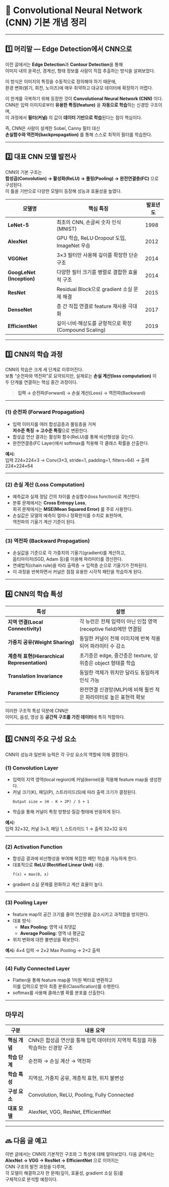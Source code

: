# 🧠 Convolutional Neural Network (CNN) 기본 개념 정리

---

## 1️⃣ 머리말 — Edge Detection에서 CNN으로

이전 글에서는 **Edge Detection**과 **Contour Detection**을 통해  
이미지 내의 윤곽선, 경계선, 형태 정보를 사람이 직접 추출하는 방식을 살펴보았다.  

이 방식은 이미지의 특징을 수동적으로 정의해야 하기 때문에,  
환경 변화(밝기, 회전, 노이즈)에 매우 취약하고 대규모 데이터에 확장하기 어렵다.  

이 한계를 극복하기 위해 등장한 것이 **Convolutional Neural Network (CNN)** 이다.  
CNN은 입력 이미지로부터 **유용한 특징(feature)** 을 **자동으로 학습**하는 신경망 구조이며,  
이 과정에서 **필터(커널)** 의 값이 **데이터 기반으로 학습**된다는 점이 핵심이다.  

즉, CNN은 사람이 설계한 Sobel, Canny 필터 대신  
**손실함수와 역전파(backpropagation)** 를 통해 스스로 최적의 필터를 학습한다.

---

## 2️⃣ 대표 CNN 모델 발전사

CNN의 기본 구조는  
**합성곱(Convolution) → 활성화(ReLU) → 풀링(Pooling) → 완전연결층(FC)** 으로 구성된다.  
이 틀을 기반으로 다양한 모델이 등장해 성능과 효율성을 높였다.  

| 모델명 | 핵심 특징 | 발표년도 |
|--------|------------|-----------|
| **LeNet-5** | 최초의 CNN, 손글씨 숫자 인식(MNIST) | 1998 |
| **AlexNet** | GPU 학습, ReLU·Dropout 도입, ImageNet 우승 | 2012 |
| **VGGNet** | 3×3 필터만 사용해 깊이를 확장한 단순 구조 | 2014 |
| **GoogLeNet (Inception)** | 다양한 필터 크기를 병렬로 결합한 효율적 구조 | 2014 |
| **ResNet** | Residual Block으로 gradient 소실 문제 해결 | 2015 |
| **DenseNet** | 층 간 직접 연결로 feature 재사용 극대화 | 2017 |
| **EfficientNet** | 깊이·너비·해상도를 균형적으로 확장 (Compound Scaling) | 2019 |

---

## 3️⃣ CNN의 학습 과정

CNN의 학습은 크게 세 단계로 이루어진다.  
보통 “순전파와 역전파”로 요약되지만, 실제로는 **손실 계산(loss computation)** 이  
두 단계를 연결하는 핵심 중간 과정이다.  

> **입력 → 순전파(Forward) → 손실 계산(Loss) → 역전파(Backward)**

---

### (1) 순전파 (Forward Propagation)
- 입력 이미지를 여러 합성곱층과 풀링층을 거쳐  
  **저수준 특징 → 고수준 특징**으로 변환한다.  
- 합성곱 연산 결과는 활성화 함수(ReLU)를 통해 비선형성을 갖는다.  
- 완전연결층(FC Layer)에서 softmax를 적용해 각 클래스 확률을 산출한다.  

**예시:**  
입력 224×224×3 → Conv(3×3, stride=1, padding=1, filters=64) → 출력 224×224×64  

---

### (2) 손실 계산 (Loss Computation)
- 예측값과 실제 정답 간의 차이를 손실함수(loss function)로 계산한다.  
- 분류 문제에서는 **Cross Entropy Loss**,  
  회귀 문제에서는 **MSE(Mean Squared Error)** 를 주로 사용한다.  
- 손실값은 모델의 예측이 얼마나 정확한지를 수치로 표현하며,  
  역전파의 기울기 계산 기준이 된다.  

---

### (3) 역전파 (Backward Propagation)
- 손실값을 기준으로 각 가중치의 기울기(gradient)를 계산하고,  
  옵티마이저(SGD, Adam 등)를 이용해 파라미터를 갱신한다.  
- 연쇄법칙(chain rule)을 따라 출력층 → 입력층 순으로 기울기가 전파된다.  
- 이 과정을 반복하면서 커널은 점점 유용한 시각적 패턴을 학습하게 된다.

---

## 4️⃣ CNN의 학습 특성

| 특성 | 설명 |
|------|------|
| **지역 연결(Local Connectivity)** | 각 뉴런은 전체 입력이 아닌 인접 영역(receptive field)에만 연결됨 |
| **가중치 공유(Weight Sharing)** | 동일한 커널이 전체 이미지에 반복 적용되어 파라미터 수 감소 |
| **계층적 표현(Hierarchical Representation)** | 초기층은 edge, 중간층은 texture, 상위층은 object 형태를 학습 |
| **Translation Invariance** | 동일한 객체가 위치만 달라도 동일하게 인식 가능 |
| **Parameter Efficiency** | 완전연결 신경망(MLP)에 비해 훨씬 적은 파라미터로 높은 표현력 확보 |

이러한 구조적 특성 덕분에 CNN은  
이미지, 음성, 영상 등 **공간적 구조를 가진 데이터**에 특히 적합하다.

---

## 5️⃣ CNN의 주요 구성 요소

CNN의 성능과 일반화 능력은 각 구성 요소의 역할에 의해 결정된다.  

### (1) Convolution Layer
- 입력의 지역 영역(local region)에 커널(kernel)을 적용해 feature map을 생성한다.  
- 커널 크기(K), 패딩(P), 스트라이드(S)에 따라 출력 크기가 결정된다.  
  ```
  Output size = (H - K + 2P) / S + 1
  ```
- 학습을 통해 커널이 특정 방향성·질감·형태에 반응하게 된다.  

**예시:**  
입력 32×32, 커널 3×3, 패딩 1, 스트라이드 1 → 출력 32×32 유지  

---

### (2) Activation Function
- 합성곱 결과에 비선형성을 부여해 복잡한 패턴 학습을 가능하게 한다.  
- 대표적으로 **ReLU (Rectified Linear Unit)** 사용.  
  ```
  f(x) = max(0, x)
  ```
- gradient 소실 문제를 완화하고 계산 효율이 높다.  

---

### (3) Pooling Layer
- feature map의 공간 크기를 줄여 연산량을 감소시키고 과적합을 방지한다.  
- 대표 방식:  
  - **Max Pooling:** 영역 내 최댓값  
  - **Average Pooling:** 영역 내 평균값  
- 위치 변화에 대한 불변성을 확보한다.  

**예시:** 4×4 입력 → 2×2 Max Pooling → 2×2 출력  

---

### (4) Fully Connected Layer
- Flatten을 통해 feature map을 1차원 벡터로 변환하고  
  이를 입력으로 받아 최종 분류(Classification)를 수행한다.  
- softmax를 사용해 클래스별 확률 분포를 산출한다.  

---

## 마무리

| 구분 | 내용 요약 |
|------|------------|
| **핵심 개념** | CNN은 합성곱 연산을 통해 입력 데이터의 지역적 특징을 자동 학습하는 신경망 구조 |
| **학습 단계** | 순전파 → 손실 계산 → 역전파 |
| **학습 특성** | 지역성, 가중치 공유, 계층적 표현, 위치 불변성 |
| **구성 요소** | Convolution, ReLU, Pooling, Fully Connected |
| **대표 모델** | AlexNet, VGG, ResNet, EfficientNet |

---

## 🔜 다음 글 예고

이번 글에서는 CNN의 기본적인 구조와 그 특성에 대해 알아보았다. 다음 글에서는  
**AlexNet → VGG → ResNet → EfficientNet** 으로 이어지는  
CNN 구조의 발전 과정을 다루며,  
각 모델이 해결하고자 한 문제(깊이, 효율성, gradient 소실 등)를  
구체적으로 분석할 예정이다.
